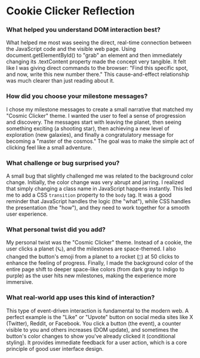 # Cookie Clicker Reflection

### What helped you understand DOM interaction best?

What helped me most was seeing the direct, real-time connection between the JavaScript code and the visible web page. Using document.getElementById() to "grab" an element and then immediately changing its .textContent property made the concept very tangible. It felt like I was giving direct commands to the browser: "Find this specific spot, and now, write this new number there." This cause-and-effect relationship was much clearer than just reading about it.

### How did you choose your milestone messages?

I chose my milestone messages to create a small narrative that matched my "Cosmic Clicker" theme. I wanted the user to feel a sense of progression and discovery. The messages start with leaving the planet, then seeing something exciting (a shooting star), then achieving a new level of exploration (new galaxies), and finally a congratulatory message for becoming a "master of the cosmos." The goal was to make the simple act of clicking feel like a small adventure.

### What challenge or bug surprised you?

A small bug that slightly challenged me was related to the background color change. Initially, the color change was very abrupt and jarring. I realized that simply changing a class name in JavaScript happens instantly. This led me to add a CSS `transition` property to the `body` tag. It was a good reminder that JavaScript handles the logic (the "what"), while CSS handles the presentation (the "how"), and they need to work together for a smooth user experience.

### What personal twist did you add?

My personal twist was the "Cosmic Clicker" theme. Instead of a cookie, the user clicks a planet (`🪐`), and the milestones are space-themed. I also changed the button's emoji from a planet to a rocket (`🚀`) at 50 clicks to enhance the feeling of progress. Finally, I made the background color of the entire page shift to deeper space-like colors (from dark gray to indigo to purple) as the user hits new milestones, making the experience more immersive.

### What real-world app uses this kind of interaction?

This type of event-driven interaction is fundamental to the modern web. A perfect example is the "Like" or "Upvote" button on social media sites like X (Twitter), Reddit, or Facebook. You click a button (the event), a counter visible to you and others increases (DOM update), and sometimes the button's color changes to show you've already clicked it (conditional styling). It provides immediate feedback for a user action, which is a core principle of good user interface design.
